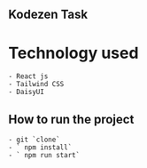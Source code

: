 ## Kodezen Task

# Technology used

    - React js
    - Tailwind CSS
    - DaisyUI

## How to run the project

    - git `clone`
    - ` npm install`
    - ` npm run start`
